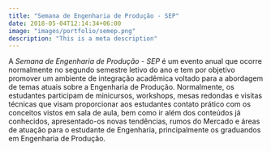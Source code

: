 ```yaml
---
title: "Semana de Engenharia de Produção - SEP"
date: 2018-05-04T12:14:34+06:00
image: "images/portfolio/semep.png"
description: "This is a meta description"
---
```


A _Semana de Engenharia de Produção - SEP_ é um evento anual que ocorre normalmente no segundo semestre letivo do ano e tem por objetivo promover um ambiente de integração acadêmica voltado para a abordagem de temas atuais sobre a Engenharia de Produção. Normalmente, os estudantes participam de minicursos, workshops, mesas redondas e visitas técnicas que visam proporcionar aos estudantes contato prático com os conceitos vistos em sala de aula, bem como ir além dos conteúdos já conhecidos, apresentado-os novas tendências, rumos do Mercado e áreas de atuação para o estudante de Engenharia, principalmente os graduandos em Engenharia de Produção.








